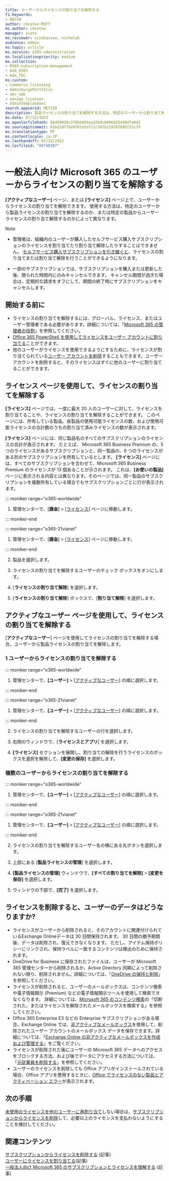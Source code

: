 ```yaml
---
title: ユーザーからライセンスの割り当てを解除する
f1.keywords:
- NOCSH
author: cmcatee-MSFT
ms.author: cmcatee
manager: scotv
ms.reviewer: sinakassaw, nicholak
audience: Admin
ms.topic: article
ms.service: o365-administration
ms.localizationpriority: medium
ms.collection:
- M365-subscription-management
- Adm_O365
- Adm_TOC
ms.custom:
- commerce_licensing
- AdminSurgePortfolio
- okr_smb
- manage_licenses
- AdminTemplateSet
search.appverid: MET150
description: 製品ライセンスの割り当てを解除する方法は、特定のユーザーから割り当て解除するのか、それとも特定の製品から割り当てを解除するのかによって異なります。
ms.date: 07/12/2022
ms.openlocfilehash: b6459030c376bb891ea32b9cb096d26449dfa0d1
ms.sourcegitcommit: 61b22df76e0f81e5ef11c587b129287886151c79
ms.translationtype: MT
ms.contentlocale: ja-JP
ms.lasthandoff: 07/12/2022
ms.locfileid: "66748387"
---
```

# <a name="unassign-microsoft-365-licenses-from-users"></a>一般法人向け Microsoft 365 のユーザーからライセンスの割り当てを解除する

**[アクティブなユーザー]** ページ、または **[ライセンス]** ページ上で、ユーザーからライセンスの割り当てを解除できます。 使用する方法は、特定のユーザーから製品ライセンスの割り当てを解除するのか、または特定の製品からユーザー ライセンスの割り当て解除するのかによって異なります。

> [!NOTE]
>
> - 管理者は、組織内のユーザーが購入したセルフサービス購入サブスクリプションのライセンスを割り当てたり割り当て解除したりすることはできません。 [セルフサービス購入サブスクリプションを引き継ぐと](../../commerce/subscriptions/manage-self-service-purchases-admins.md#take-over-a-self-service-purchase-subscription)、ライセンスの割り当てまたは割り当て解除を行うことができるようになります。
>
> - 一部のサブスクリプションでは、サブスクリプションを購入または更新した後、限られた時間内にのみキャンセルできます。 キャンセル期間が過ぎた場合は、定期的な請求をオフにして、期間の終了時にサブスクリプションをキャンセルします。

## <a name="before-you-begin"></a>開始する前に

- ライセンスの割り当てを解除するには、グローバル、ライセンス、またはユーザー管理者である必要があります。詳細については、「[Microsoft 365 の管理者の役割](../add-users/about-admin-roles.md)」を参照してください。
- [Office 365 PowerShell を使用してライセンスをユーザー アカウントに割り当てる](../../enterprise/remove-licenses-from-user-accounts-with-microsoft-365-powershell.md)ことができます。
- 他のユーザーがライセンスを使用できるようにするために、ライセンスが割り当てられている[ユーザー アカウントを削除](../add-users/delete-a-user.md)することもできます。ユーザー アカウントを削除すると、そのライセンスはすぐに他のユーザーに割り当てることができます。

## <a name="use-the-licenses-page-to-unassign-licenses"></a>ライセンス ページを使用して、ライセンスの割り当てを解除する

**[ライセンス]** ページでは、一度に最大 20 人のユーザーに対して、ライセンスを割り当てることや、ライセンスの割り当てを解除することができます。 このページには、所有している製品、各製品の使用可能ライセンスの数、および使用可能ライセンスの合計数のうちの割り当て済みライセンスの数が表示されます。

**[ライセンス]** ページには、同じ製品名のすべてのサブスクリプションのライセンスの合計が表示されます。 たとえば、 Microsoft 365 Business Premium の、5 つのライセンスがあるサブスクリプションと、同一製品の、8 つのライセンスがある別のサブスクリプションを所有しているとします。 **[ライセンス]** ページには、すべてのサブスクリプションを合わせて、Microsoft 365 Business Premium のライセンスが 13 個あることが示されます。 これは、**[お使いの製品]** ページに表示される内容とは異なります。そのページでは、同一製品のサブスクリプションを複数所有している場合でもサブスクリプションごとに行が表示されます。

::: moniker range="o365-worldwide"

1. 管理センターで、[**課金**] \> [<a href="https://go.microsoft.com/fwlink/p/?linkid=842264" target="_blank">ライセンス</a>] ページに移動します。

::: moniker-end

::: moniker range="o365-21vianet"

1. 管理センターで、[**課金**] \> [<a href="https://go.microsoft.com/fwlink/p/?linkid=850625" target="_blank">ライセンス</a>] ページに移動します。

::: moniker-end

2. 製品を選択します。

3. ライセンスの割り当てを解除するユーザーのチェック ボックスをオンにします。

4. [**ライセンスの割り当て解除**] を選択します。

5. [**ライセンスの割り当て解除**] ボックスで、[**割り当て解除**] を選択します。

## <a name="use-the-active-users-page-to-unassign-licenses"></a>アクティブなユーザー ページを使用して、ライセンスの割り当てを解除する

[**アクティブなユーザー**] ページを使用してライセンスの割り当てを解除する場合、ユーザーから製品ライセンスの割り当てを解除します。

### <a name="unassign-licenses-from-one-user"></a>1 ユーザーからライセンスの割り当てを解除する

::: moniker range="o365-worldwide"

1. 管理センターで、**[ユーザー]** \> <a href="https://go.microsoft.com/fwlink/p/?linkid=834822" target="_blank">[アクティブなユーザー]</a> の順に選択します。

::: moniker-end

::: moniker range="o365-21vianet"

1. 管理センターで、**[ユーザー]** \> <a href="https://go.microsoft.com/fwlink/p/?linkid=850628" target="_blank">[アクティブなユーザー]</a> の順に選択します。

::: moniker-end

2. ライセンスの割り当てを解除するユーザーの行を選択します。

3. 右側のウィンドウで、[**ライセンスとアプリ**] を選択します。

4. **[ライセンス]** セクションを展開し、割り当ての解除を行うライセンスのボックスを選択を解除して、**[変更の保存]** を選択します。

### <a name="unassign-licenses-from-multiple-users"></a>複数のユーザーからライセンスの割り当てを解除する

::: moniker range="o365-worldwide"

1. 管理センターで、**[ユーザー]** \> <a href="https://go.microsoft.com/fwlink/p/?linkid=834822" target="_blank">[アクティブなユーザー]</a> の順に選択します。

::: moniker-end

::: moniker range="o365-21vianet"

1. 管理センターで、**[ユーザー]** \> <a href="https://go.microsoft.com/fwlink/p/?linkid=850628" target="_blank">[アクティブなユーザー]</a> の順に選択します。

::: moniker-end

2. ライセンスの割り当てを解除するユーザー名の横にある丸ボタンを選択します。

3. 上部にある [**製品ライセンスの管理**] を選択します。

4. **[製品ライセンスの管理]** ウィンドウで、**[すべての割り当てを解除]** > **[変更を保存]** を選択します。

5. ウィンドウの下部で、**[完了]** を選択します。  

## <a name="what-happens-to-a-users-data-when-you-remove-their-license"></a>ライセンスを削除すると、ユーザーのデータはどうなりますか?

- ライセンスがユーザーから削除されると、そのアカウントに関連付けられているExchange Onlineデータは 30 日間保持されます。 30 日間の猶予期間後、データは削除され、復元できなくなります。 ただし、アイテム保持ポリシーにリンクされ、保持ラベルに一致するコンテンツは検出のために保持されます。
- OneDrive for Business に保存されたファイルは、ユーザーが Microsoft 365 管理センターから削除されるか、Active Directory 同期によって削除されない限り、削除されません。詳細については、「[OneDrive の保持と削除](/onedrive/retention-and-deletion)」を参照してください。
- ライセンスが削除されると、ユーザーのメールボックスは、コンテンツ検索や電子情報開示 (Premium) などの電子情報開示ツールを使用して検索できなくなります。 詳細については、[Microsoft 365 のコンテンツ検索](../../compliance/content-search.md)の「切断された、またはライセンスを解除されたメールボックスを検索する」を参照してください。
- Office 365 Enterprise E3 などの Enterprise サブスクリプションがある場合、Exchange Online では、[非アクティブなメールボックス](../../compliance/inactive-mailboxes-in-office-365.md)を使用して、削除されたユーザー アカウントのメールボックス データを保存できます。詳細については、「[Exchange Online の非アクティブなメールボックスを作成および管理する](../../compliance/create-and-manage-inactive-mailboxes.md)」をご覧ください。
- ライセンスが削除された後にユーザーの Microsoft 365 データへのアクセスをブロックする方法、および後でデータにアクセスする方法については、「[元従業員を削除する](../add-users/remove-former-employee.md)」を参照してください。
- ユーザーのライセンスを削除しても Office アプリがインストールされている場合、Office アプリを使用するときに、[Office でライセンスのない製品とアクティベーション エラー](https://support.microsoft.com/office/0d23d3c0-c19c-4b2f-9845-5344fedc4380)が表示されます。

## <a name="next-steps"></a>次の手順

[未使用のライセンスを他のユーザーに再割り当て](assign-licenses-to-users.md)しない場合は、[サブスクリプションからライセンスを削除](../../commerce/licenses/buy-licenses.md)して、必要以上のライセンスを支払わないようにすることを検討してください。

## <a name="related-content"></a>関連コンテンツ

[サブスクリプションからライセンスを削除する](../../commerce/licenses/buy-licenses.md) (記事)\
[ユーザーにライセンスを割り当てる](assign-licenses-to-users.md)(記事)\
[一般法人向け Microsoft 365 のサブスクリプションとライセンスを理解する](../../commerce/licenses/subscriptions-and-licenses.md) (記事)

